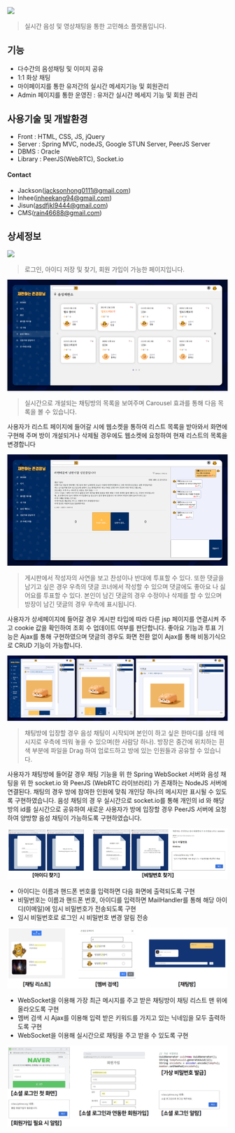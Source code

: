 ![](/RM_images/logo_long_black.png)
> 실시간 음성 및 영상채팅을 통한 고민해소 플랫폼입니다.

## 기능
- 다수간의 음성채팅 및 이미지 공유
- 1:1 화상 채팅
- 마이페이지를 통한 유저간의 실시간 메세지기능 및 회원관리
- Admin 페이지를 통한 운영진 : 유저간 실시간 메세지 기능 및 회원 관리

## 사용기술 및 개발환경
- Front : HTML, CSS, JS, jQuery
- Server : Spring MVC, nodeJS, Google STUN Server, PeerJS Server
- DBMS : Oracle
- Library : PeerJS(WebRTC), Socket.io 

#### Contact
- Jackson(jacksonhong0111@gmail.com)
- Inhee(inheekang94@gmail.com)
- Jisun(asdfjkl9444@gmail.com)
- CMS(rain46688@gmail.com)

## 상세정보

![](/RM_images/login.png)
> 로그인, 아이디 저장 및 찾기, 회원 가입이 가능한 페이지입니다.


![](/RM_images/add1.png)
> 실시간으로 개설되는 채팅방의 목록을 보여주며 Carousel 효과를 통해 다음 목록을 볼 수 있습니다.

사용자가 리스트 페이지에 들어갈 시에 웹소켓을 통하여 리스트 목록을 받아와서 화면에 구현해 주며 방이 개설되거나 삭제될 경우에도 웹소켓에 요청하여 현재 리스트의 목록을 변경합니다

![](/RM_images/add2.png)
> 게시판에서 작성자의 사연을 보고 찬성이나 반대에 투표할 수 있다. 또한 댓글을 남기고 싶은 경우 우측의 댓글 코너에서 작성할 수 있으며 댓글에도 좋아요 나 싫어요를 투표할 수 있다. 본인이 남긴 댓글의 경우 수정이나 삭제를 할 수 있으며 방장이 남긴 댓글의 경우 우측에 표시됩니다.

사용자가 상세페이지에 들어갈 경우 게시판 타입에 따라 다른 jsp 페이지를 연결시켜 주고 cookie 값을 확인하여 조회 수 업데이트 여부를 판단합니다. 좋아요 기능과 투표 기능은 Ajax를 통해 구현하였으며 댓글의 경우도 화면 전환 없이 Ajax를 통해 비동기식으로 CRUD 기능이 가능합니다.

![](/RM_images/add3.png)
> 채팅방에 입장할 경우 음성 채팅이 시작되며 본인이 하고 싶은 한마디를 상태 메시지로 우측에 띄워 놓을 수 있으며(한 사람당 하나).
방장은 중간에 위치하는 흰색 부분에 파일을 Drag 하여 업로드하고 방에 있는 인원들과 공유할 수 있습니다.

사용자가 채팅방에 들어갈 경우 채팅 기능을 위 한 Spring WebSocket 서버와 음성 채팅을 위 한 socket.io 와 PeerJS (WebRTC 라이브러리) 가 존재하는 NodeJS 서버에 연결된다. 채팅의 경우 방에 참여한 인원에 맞춰 개인당 하나의 메시지만 표시될 수 있도록 구현하였습니다.
음성 채팅의 경 우 실시간으로 socket.io를 통해 개인의 id 와 해당방의 id를 실시간으로 공유하여 새로운 사용자가 방에 입장할 경우 PeerJS 서버에 요청하여 양방향 음성 채팅이 가능하도록 구현하였습니다.

![](/RM_images/add4.png)
- 아이디는 이름과 핸드폰 번호를 입력하면 다음 화면에 출력되도록 구현
- 비밀번호는 이름과 핸드폰 번호, 아이디를 입력하면 MailHandler를 통해 해당 아이디(이메일)에 임시 비밀번호가 전송되도록 구현
- 임시 비밀번호로 로그인 시 비밀번호 변경 알림 전송

![](/RM_images/add5.png)
- WebSocket을 이용해 가장 최근 메시지를 주고 받은 채팅방이 채팅 리스트 맨 위에 올라오도록 구현
- 멤버 검색 시 Ajax를 이용해 입력 받은 키워드를 가지고 있는 닉네임을 모두 출력하도록 구현
- WebSocket을 이용해 실시간으로 채팅을 주고 받을 수 있도록 구현

![](/RM_images/add6.png)








<!-- Markdown link & img dfn's -->
[travis-image]: https://img.shields.io/travis/dbader/node-datadog-metrics/master.svg?style=flat-square
[travis-url]: https://travis-ci.org/dbader/node-datadog-metrics
[wiki]: https://github.com/yourname/yourproject/wiki

